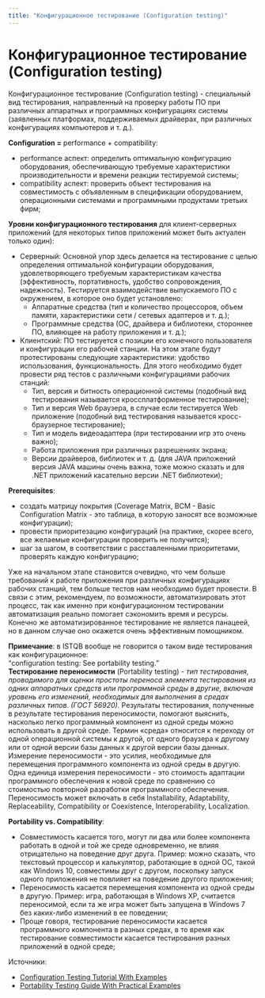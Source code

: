 ```yaml
---
title: "Конфигурационное тестирование (Configuration testing)"
---
```


# Конфигурационное тестирование (Configuration testing)

Конфигурационное тестирование (Configuration testing) - специальный вид тестирования, направленный на проверку работы ПО при различных аппаратных и программных конфигурациях системы (заявленных платформах, поддерживаемых драйверах, при различных конфигурациях компьютеров и т. д.).

**Configuration =** performance + compatibility:

* performance аспект: определить оптимальную конфигурацию оборудования, обеспечивающую требуемые характеристики производительности и времени реакции тестируемой системы;
* compatibility аспект: проверить объект тестирования на совместимость с объявленным в спецификации оборудованием, операционными системами и программными продуктами третьих фирм;

**Уровни конфигурационного тестирования** для клиент-серверных приложений (для некоторых типов приложений может быть актуален только один):

* Серверный: Основной упор здесь делается на тестирование с целью определения оптимальной конфигурации оборудования, удовлетворяющего требуемым характеристикам качества (эффективность, портативность, удобство сопровождения, надежность). Тестируется взаимодействие выпускаемого ПО с окружением, в которое оно будет установлено:
  * Аппаратные средства (тип и количество процессоров, объем памяти, характеристики сети / сетевых адаптеров и т. д.);
  * Программные средства (ОС, драйвера и библиотеки, стороннее ПО, влияющее на работу приложения и т. д.);
* Клиентский: ПО тестируется с позиции его конечного пользователя и конфигурации его рабочей станции. На этом этапе будут протестированы следующие характеристики: удобство использования, функциональность. Для этого необходимо будет провести ряд тестов с различными конфигурациями рабочих станций:
  * Тип, версия и битность операционной системы (подобный вид тестирования называется кроссплатформенное тестирование);
  * Тип и версия Web браузера, в случае если тестируется Web приложение (подобный вид тестирования называется кросс-браузерное тестирование);
  * Тип и модель видеоадаптера (при тестировании игр это очень важно);
  * Работа приложения при различных разрешениях экрана;
  * Версии драйверов, библиотек и т. д. (для JAVA приложений версия JAVA машины очень важна, тоже можно сказать и для .NET приложений касательно версии .NET библиотеки);

**Prerequisites**:

* создать матрицу покрытия (Coverage Matrix, BCM - Basic Configuration Matrix - это таблица, в которую заносят все возможные конфигурации);
* провести приоритезацию конфигураций (на практике, скорее всего, все желаемые конфигурации проверить не получится);
* шаг за шагом, в соответствии с расставленными приоритетами, проверять каждую конфигурацию;

Уже на начальном этапе становится очевидно, что чем больше требований к работе приложения при различных конфигурациях рабочих станций, тем больше тестов нам необходимо будет провести. В связи с этим, рекомендуем, по возможности, автоматизировать этот процесс, так как именно при конфигурационном тестировании автоматизация реально помогает сэкономить время и ресурсы. Конечно же автоматизированное тестирование не является панацеей, но в данном случае оно окажется очень эффективным помощником.

**Примечание**: в ISTQB вообще не говорится о таком виде тестирования как конфигурационное:\
“configuration testing: See portability testing.”\
**Тестирование переносимости** (Portability testing) - _тип тестирования, проводимого для оценки простоты переноса элемента тестирования из одних аппаратных средств или программной среды в другие, включая уровень его изменений, необходимых для выполнения в средах различных типов. (ГОСТ 56920)._ Результаты тестирования, полученные в результате тестирования переносимости, помогают выяснить, насколько легко программный компонент из одной среды можно использовать в другой среде. Термин «среда» относится к переходу от одной операционной системы к другой, от одного браузера к другому или от одной версии базы данных к другой версии базы данных. Измерение переносимости - это усилия, необходимые для перемещения программного компонента из одной среды в другую. Одна единица измерения переносимости - это стоимость адаптации программного обеспечения к новой среде по сравнению со стоимостью повторной разработки программного обеспечения. Переносимость может включать в себя Installability, Adaptability, Replaceability, Compatibility or Coexistence, Interoperability, Localization.

**Portability vs. Compatibility**:

* Совместимость касается того, могут ли два или более компонента работать в одной и той же среде одновременно, не влияя отрицательно на поведение друг друга. Пример: можно сказать, что текстовый процессор и калькулятор, работающие в одной ОС, такой как Windows 10, совместимы друг с другом, поскольку запуск одного приложения не повлияет на поведение другого приложения;
* Переносимость касается перемещения компонента из одной среды в другую. Пример: игра, работающая в Windows XP, считается переносимой, если та же игра может быть запущена в Windows 7 без каких-либо изменений в ее поведении;
* Проще говоря, тестирование переносимости касается программного компонента в разных средах, в то время как тестирование совместимости касается тестирования разных приложений в одной среде;

Источники:

* [Configuration Testing Tutorial With Examples](https://www.softwaretestinghelp.com/what-is-configuration-testing/)
* [Portability Testing Guide With Practical Examples](https://www.softwaretestinghelp.com/what-is-portability-testing/)
